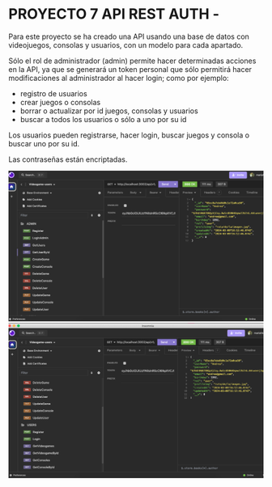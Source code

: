 # PROYECTO 7 API REST AUTH -

Para este proyecto se ha creado una API usando una base de datos con videojuegos, consolas y usuarios, con un modelo para cada apartado.

Sólo el rol de administrador (admin) permite hacer determinadas acciones en la API, ya que se generará un token personal que sólo permitirá hacer modificaciones al administrador al hacer login; como por ejemplo:

- registro de usuarios
- crear juegos o consolas
- borrar o actualizar por id juegos, consolas y usuarios
- buscar a todos los usuarios o sólo a uno por su id

Los usuarios pueden registrarse, hacer login, buscar juegos y consola o buscar uno por su id.

Las contraseñas están encriptadas.

![captura a Insomnia](/src/pics/1.png)
![captura a Insomnia](/src/pics/2.png)
